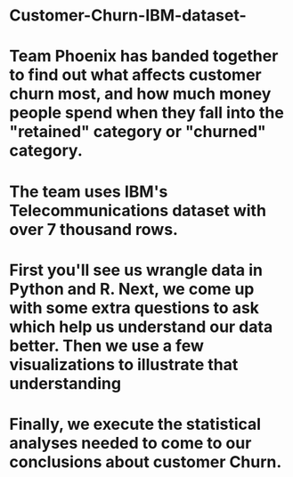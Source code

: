 # Customer-Churn-IBM-dataset-
# Team Phoenix has banded together to find out what affects customer churn most, and how much money people spend when they fall into the "retained" category or "churned" category.
# The team uses IBM's Telecommunications dataset with over 7 thousand rows. 
# First you'll see us wrangle data in Python and R. Next, we come up with some extra questions to ask which help us understand our data better. Then we use a few visualizations to illustrate that understanding
# Finally, we execute the statistical analyses needed to come to our conclusions about customer Churn. 
